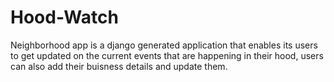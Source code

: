 # Hood-Watch
Neighborhood app is a django generated application that enables its users to get updated on the current events that are happening in their hood,
users can also add their buisness details and update them.
